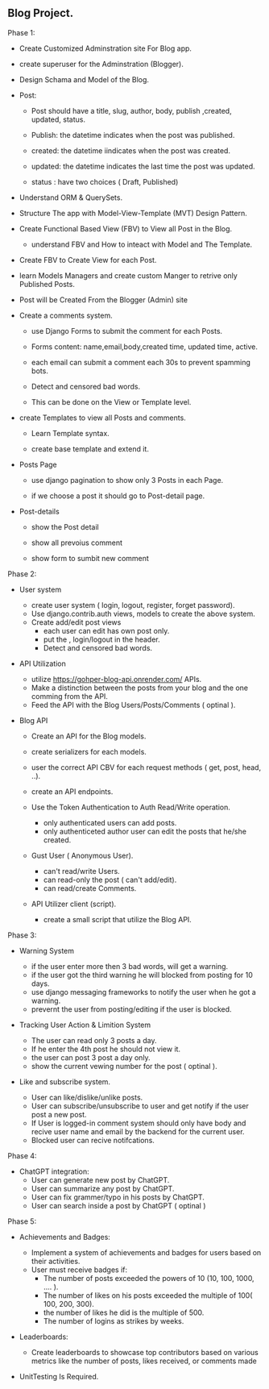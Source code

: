 Blog Project.
--

 Phase 1: 

* Create Customized Adminstration site For Blog app.

* create superuser for the Adminstration (Blogger).

* Design Schama and Model of the Blog.

* Post:
  * Post should have a title, slug, author, body, publish ,created, updated, status.

  * Publish: the datetime indicates when the post was published.

  * created: the datetime iindicates when the post was created.

  * updated: the datetime indicates the last time the post was updated.

  * status : have two choices ( Draft, Published)

* Understand ORM & QuerySets.

* Structure The app with Model-View-Template (MVT) Design Pattern.

* Create Functional Based View (FBV) to View all Post in the Blog.

  * understand FBV and How to inteact with Model and The Template.

* Create FBV to Create View for each Post.

* learn Models Managers  and create custom Manger to retrive only Published Posts.

* Post will be Created From the Blogger (Admin) site 

* Create a comments system.

  * use Django Forms to submit the comment for each Posts.

  * Forms content: name,email,body,created time, updated time, active.

  * each email can submit a comment each 30s to prevent spamming bots.

  * Detect and censored bad words.

  * This can be done on the View or Template level.

* create Templates to view all Posts and comments.

  * Learn Template syntax.

  * create base template and extend it.

* Posts Page

  * use django pagination to show only 3 Posts in each Page.

  * if we choose a post it should go to Post-detail page.

* Post-details

  * show the Post detail

  * show all prevoius comment

  * show form to sumbit new comment



Phase 2:
  * User system
    * create user system ( login, logout, register, forget password).
    * Use django.contrib.auth views, models to create the above system.
    * Create add/edit post views
      * each user can edit has own post only.
      * put the <add post>, login/logout in the header.
      * Detect and censored bad words.

  * API Utilization
    * utilize https://gohper-blog-api.onrender.com/ APIs.
    * Make a distinction between the posts from your blog and the one comming from the API.
    * Feed the API with the Blog Users/Posts/Comments ( optinal ).
   

  * Blog API
    * Create an API for the Blog models.
    * create serializers for each models.
    * user the correct API CBV for each request methods ( get, post, head, ..).
    * create an API endpoints.
    * Use the Token Authentication to Auth Read/Write operation.
      * only authenticated users can add posts.
      * only authenticeted author user can edit the posts that he/she created.
    
    * Gust User ( Anonymous User).
      * can't read/write Users.
      * can read-only the post ( can't add/edit).
      * can read/create Comments.
    
    * API Utilizer client (script).
      * create a small script that utilize the Blog API.
      
 
 Phase 3:
  *  Warning System
     * if the user enter more then 3 bad words, will get a warning.
     * if the user got the third warning he will blocked from posting for 10 days.
     * use django messaging frameworks to notify the user when he got a warning.
     * prevernt the user from posting/editing if the user is blocked.

  * Tracking User Action & Limition System
    * The user can read only 3 posts a day.
    * If he enter the 4th post he should not view it.
    * the user can post 3 post a day only.
    * show the current vewing number for the post ( optinal ).
 
 * Like and subscribe system.
   * User can like/dislike/unlike posts.
   * User can subscribe/unsubscribe to user and get notify if the user post a new post.
   * If User is logged-in comment system should only have body and recive user name and email by the backend for the current user.
   * Blocked user can recive notifcations.
 
Phase 4:
 * ChatGPT integration:
   * User can generate new post by ChatGPT.
   * User can summarize any post by ChatGPT.
   * User can fix grammer/typo in his posts by ChatGPT.
   * User can search inside a post by ChatGPT ( optinal )

Phase 5:
 * Achievements and Badges:
   * Implement a system of achievements and badges for users based on their activities.
   * User must receive badges if:
     * The number of posts exceeded the powers of 10 (10, 100, 1000, .... ).
     * The number of likes on his posts exceeded the multiple of 100( 100, 200, 300).
     * the number of likes he did is the multiple of 500.
     * The number of logins as strikes by weeks.
 * Leaderboards:
   * Create leaderboards to showcase top contributors based on various metrics like the number of posts, likes received, or comments made



* UnitTesting Is Required.
